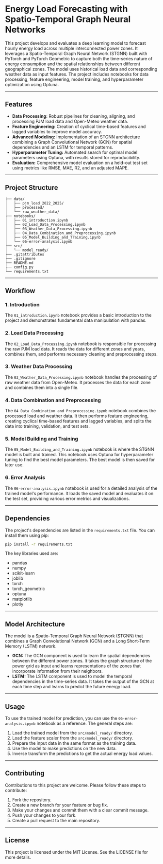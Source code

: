 # Energy Load Forecasting with Spatio-Temporal Graph Neural Networks

This project develops and evaluates a deep learning model to forecast hourly energy load across multiple interconnected power zones. It leverages a Spatio-Temporal Graph Neural Network (STGNN) built with PyTorch and PyTorch Geometric to capture both the time-series nature of energy consumption and the spatial relationships between different geographical zones. The model uses historical load data and corresponding weather data as input features. The project includes notebooks for data processing, feature engineering, model training, and hyperparameter optimization using Optuna.

---

## Features

- **Data Processing:** Robust pipelines for cleaning, aligning, and processing PJM load data and Open-Meteo weather data.
- **Feature Engineering:** Creation of cyclical time-based features and lagged variables to improve model accuracy.
- **Advanced Modeling:** Implementation of an STGNN architecture combining a Graph Convolutional Network (GCN) for spatial dependencies and an LSTM for temporal patterns.
- **Hyperparameter Tuning:** Automated search for optimal model parameters using Optuna, with results stored for reproducibility.
- **Evaluation:** Comprehensive model evaluation on a held-out test set using metrics like RMSE, MAE, R2, and an adjusted MAPE.

---

## Project Structure

```
├── data/
│   ├── pjm_load_2022_2025/
│   ├── processed/
│   └── raw_weather_data/
├── notebooks/
│   ├── 01_introduction.ipynb
│   ├── 02_Load_Data_Processing.ipynb
│   ├── 03_Weather_Data_Processing.ipynb
│   ├── 04_Data_Combination_and_Preprocessing.ipynb
│   ├── 05_Model_Building_and_Training.ipynb
│   └── 06-error-analysis.ipynb
├── src/
│   └── model_ready/
├── .gitattributes
├── .gitignore
├── README.md
├── config.py
└── requirements.txt
```

---

## Workflow

### 1. Introduction

The `01_introduction.ipynb` notebook provides a basic introduction to the project and demonstrates fundamental data manipulation with pandas.

### 2. Load Data Processing

The `02_Load_Data_Processing.ipynb` notebook is responsible for processing the raw PJM load data. It reads the data for different zones and years, combines them, and performs necessary cleaning and preprocessing steps.

### 3. Weather Data Processing

The `03_Weather_Data_Processing.ipynb` notebook handles the processing of raw weather data from Open-Meteo. It processes the data for each zone and combines them into a single file.

### 4. Data Combination and Preprocessing

The `04_Data_Combination_and_Preprocessing.ipynb` notebook combines the processed load and weather data. It then performs feature engineering, creating cyclical time-based features and lagged variables, and splits the data into training, validation, and test sets.

### 5. Model Building and Training

The `05_Model_Building_and_Training.ipynb` notebook is where the STGNN model is built and trained. This notebook uses Optuna for hyperparameter tuning to find the best model parameters. The best model is then saved for later use.

### 6. Error Analysis

The `06-error-analysis.ipynb` notebook is used for a detailed analysis of the trained model's performance. It loads the saved model and evaluates it on the test set, providing various error metrics and visualizations.

---

## Dependencies

The project's dependencies are listed in the `requirements.txt` file. You can install them using pip:

```bash
pip install -r requirements.txt
```

The key libraries used are:

- pandas
- numpy
- scikit-learn
- joblib
- torch
- torch_geometric
- optuna
- matplotlib
- plotly

---

## Model Architecture

The model is a Spatio-Temporal Graph Neural Network (STGNN) that combines a Graph Convolutional Network (GCN) and a Long Short-Term Memory (LSTM) network.

- **GCN:** The GCN component is used to learn the spatial dependencies between the different power zones. It takes the graph structure of the power grid as input and learns representations of the zones that incorporate information from their neighbors.
- **LSTM:** The LSTM component is used to model the temporal dependencies in the time-series data. It takes the output of the GCN at each time step and learns to predict the future energy load.

---

## Usage

To use the trained model for prediction, you can use the `06-error-analysis.ipynb` notebook as a reference. The general steps are:

1. Load the trained model from the `src/model_ready/` directory.
2. Load the feature scaler from the `src/model_ready/` directory.
3. Prepare the input data in the same format as the training data.
4. Use the model to make predictions on the new data.
5. Inverse transform the predictions to get the actual energy load values.

---

## Contributing

Contributions to this project are welcome. Please follow these steps to contribute:

1. Fork the repository.
2. Create a new branch for your feature or bug fix.
3. Make your changes and commit them with a clear commit message.
4. Push your changes to your fork.
5. Create a pull request to the main repository.

---

## License

This project is licensed under the MIT License. See the LICENSE file for more details.